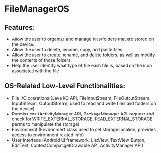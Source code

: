 # FileManagerOS

## Features:
- Allow the user to organize and manage files/folders that are stored on the device. 
- Allow the user to delete, rename, copy, and paste files.
- Allow the user to create, rename, and delete folders, as well as modify the contents of those folders.
- Help the user identify what type of file each file is, based on the icon associated with the file

## OS-Related Low-Level Functionalities:
- File I/O operations (Java I/O API, FileInputStream, FileOutputStream, InputStream, OutputStream, used to read and write files and folders on the device)
- Permissions (ActivityManager API, PackageManager API, request and check for WRITE_EXTERNAL_STORAGE, READ_EXTERNAL_STORAGE perms to manipulate the storage)
- Environment (Environment class used to get storage location, provides access to environment related info)
- User Interface (Android UI framework, ListView, TextView, Button, EditText, ContextCompat.getDrawable API, ActivityManager API)
